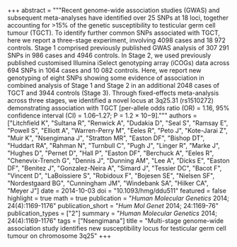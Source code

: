 +++
abstract = """Recent genome-wide association studies (GWAS) and subsequent meta-analyses have identified over 25 SNPs at 18 loci, together accounting for >15% of the genetic susceptibility to testicular germ cell tumour (TGCT). To identify further common SNPs associated with TGCT, here we report a three-stage experiment, involving 4098 cases and 18 972 controls. Stage 1 comprised previously published GWAS analysis of 307 291 SNPs in 986 cases and 4946 controls. In Stage 2, we used previously published customised Illumina iSelect genotyping array (iCOGs) data across 694 SNPs in 1064 cases and 10 082 controls. Here, we report new genotyping of eight SNPs showing some evidence of association in combined analysis of Stage 1 and Stage 2 in an additional 2048 cases of TGCT and 3944 controls (Stage 3). Through fixed-effects meta-analysis across three stages, we identified a novel locus at 3q25.31 (rs1510272) demonstrating association with TGCT [per-allele odds ratio (OR) = 1.16, 95% confidence interval (CI) = 1.06–1.27; P = 1.2 × 10−9]."""
authors = ["Litchfield K", "Sultana R", "Renwick A", "Dudakia D", "Seal S", "Ramsay E", "Powell S", "Elliott A", "Warren-Perry M", "Eeles R", "Peto J", "Kote-Jarai Z", "Muir K", "Nsengimana J", "Stratton MR", "Easton DF", "Bishop DT", "Huddart RA", "Rahman N", "Turnbull C", "Pugh J", "Linger R", "Marke J", "Hughes D", "Pernet D", "Hall P", "Easton DF", "Berchuck A", "Eeles R", "Chenevix-Trench G", "Dennis J", "Dunning AM", "Lee A", "Dicks E", "Easton DF", "Benitez J", "Gonzalez-Neira A", "Simard J", "Tessier DC", "Bacot F", "Vincent D", "LaBoissiere S", "Robidoux F", "Bojesen SE", "Nielsen SF", "Nordestgaard BG", "Cunningham JM", "Windebank SA", "Hilker CA", "Meyer J"]
date = 2014-10-03
doi = "10.1093/hmg/ddu511"
featured = false
highlight = true
math = true
publication = "*Human Molecular Genetics* 2014; 24(4):1169-1176"
publication_short = "*Hum Mol Genet* 2014; 24:1169-76"
publication_types = ["2"]
summary = "*Human Molecular Genetics* 2014; 24(4):1169-1176"
tags = ["Nsengimana"]
title = "Multi-stage genome-wide association study identifies new susceptibility locus for testicular germ cell tumour on chromosome 3q25"
+++
